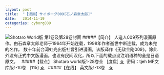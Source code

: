 ```yaml
---
layout: post
title:  "【漫画】サイボーグ009[石ノ森章太郎]"
date:   2014-11-19
categories: cyborg009
---
```


![Shotaro World版 第1卷及第28卷封面](http://upload-images.jianshu.io/upload_images/4047103-cbee0e352e399540.png?imageMogr2/auto-orient/strip%7CimageView2/2/w/1240)
#####【简介】
人造人009系列漫画原作。由石森章太郎老师于1964年开始连载，1998年作者逝世中断连载，成为未完的名作。
数十年前台湾虹光出版社曾引进漫画，该版译作《无敌金刚009》。除此外没有正式中文版漫画，也没有民间汉化，所以下面的载点没注明语种的全是日语原文。
 
#####【载点】
Shotaro world版1-28卷全   [度盘] [☆](http://pan.baidu.com/s/1bnElBkF)  密码：tjeh
MF文库版1-10卷   [115] [☆](http://115.com/file/e6ca164i#)
 
#####【在线】
英文版1-13卷   [☆](http://v2012.mangapark.com/manga/Cyborg-009)
